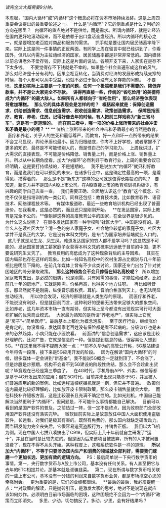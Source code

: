 *读完全文大概需要9分钟。*
  
本周起，“国内大循环”或“内循环”这个概念必将在资本市场持续发酵。这是上周四重要会议提出的最重要论述之一。
 
什么是“内循环”？它的侧重点是什么？利好的方向在哪里？
 
内循环的重点绝对不是供给，而是需求。所谓内循环，就是让经济在国内更好地滚动起来，而不是依赖于出口盘活全盘经济。所以内循环的核心之一，就是要增加老百姓对商品和服务的需求。
 
抓手就是要让国内居民储蓄率降下来。实际上这是同一件事情的正反两面。有同学上周在留言中就已经讲到了，你看国外，但凡以内需为主拉动经济的国家，居民储蓄率都是非常非常低的。国内媒体以前总讲老外不爱存钱，实际上这是片面的说法。各项开支下来，人家实在是存不下太多钱。
 
不要觉得存不下钱就是不幸的。如果整个社会普遍形成这样的风气，那么对经济是十分有利的。因果会相互转化，当消费对经济的发展形成持续支撑的时候，每个人都可以从中受益，也就不必过于担心没有太多存款的问题。
 
不要喷。**这里边实际上主要是一个度的问题，任何一个极端都是我们不需要的。**降低存款率，并不是让大家完全不存款。
 
讲得再直接一些，传统的“省吃俭用”的美德将成为“内循环”的最大敌人。如果所有人都倾向于“省吃俭用”，那么经济整体表现将愈加糟糕。
 
那么它的具体表现会是怎样的呢？
 
概括起来就是：保障创造需求、供给创造需求、信息创造需求、税收创造需求、政策创造需求。
 
保障是指医疗、教育、养老、住房。记得好像去年的时候，有人把前三样戏称为“新三驾马车”，这是有一定道理的。
 
而**在前三者中，哪一项的价格上涨所带来的社会冲击和矛盾是最小的呢？**
** **
价格上涨所带来的社会冲击和矛盾最小的当然是教育。
 
医疗和养老，关乎人的生死和最低尊严，而教育，好一点和坏一点所带来的结果不会立马显现，舆论矛盾也最小。因为归根结底，你考不上好学校，或者掌握不了更多的知识，最终是不可能怪别人的，而是怪自己的学习能力。
 
上周我讲过，扩大需求的直接表现，不可能是价格降低、销售量上升，而是价格上涨、销售量上升。所以从中长期角度看，加大“内循环”必然利好于教育行业，上周的重要会议已经明确，这是要打持续战的，不是短期的。
 
我不是说加大“内循环”就只利好教育，而是说我们在可以预见的未来，在诸多行业中，这是确定性最高的一项，是看得见、摸得着的。
 
那么是不是“新东方”这样的公司就是值得长期投资的呢？
 
要知道，新东方并不是国内A股上市公司。在A股直接上市的教育培训机构极少，有兴趣的同学自己去查一查。
 
我们需要正确、全面地认识这个“教育”这个概念，它绝不仅仅是指培训机构一类公司，同样还包括：教育技术类，比如教育软件、语音技术、网络课程技术等。
 
有媒体报道称，最近一些教育培训机构已经出现了普遍涨价。在我看来，这是必然的，而且还只是刚刚开始。
 
**在发达国家，实际上教育是完全不公的。**像朝鲜这样的高度教育公平的国家，在全世界是很少见的。为什么这么说呢？
 
在很多发达国家有一种学校叫“社区大学”，中国是没有的。是什么人在读社区大学？清一色的穷人家庭子女、社会地位较低的家庭子女。社区大学并不是真正的大学，它是没有本科文凭的，是专门为国家培养低端就业人口的。
 
这几乎就是龙生龙、凤生凤。难道发达国家的穷人都不爱学习吗？这显然是不可能的。发达国家普通工薪家庭子女获得本科文凭的概率远远低于目前的中国，更不要说研究生文凭了。
 
教育费用的高低成为了这种现象背后的主导因素。
 
其实在国内局部也存在这样的现象。比如一线知名高校中的农村生源占比据说与几十年前相比是明显下降的。在前几年媒体上曾有不少此类讨论，国家还专门出台了针对贫困地区的降分录取政策。
 
**那么这种趋势会不会只停留在知名高校呢？**
 
所以增加家庭教育支出，是必然的趋势，也是刚需。只有刚需的事情，才能拉动经济。比如前几十年的房地产，它就是刚需。价格再高，也得买个地方住呀。
 
再比如听音乐，那显然就不是刚需，纵使音乐版权费、耳机、音响价格涨到天上，也无法明显拉动经济。
 
所以你会发现，经济的原理就是人类生存的原理。
 
而医疗和养老，不能说没有利好，但是就目前而言，这种利好的逻辑无法带来足够大的想象空间。比如养老，这几年资本市场一直有期待，但实际上至今都没有出现现实可行可大面积扩展的优秀商业模式。
 
大家最为熟知的是所谓“养老地产”，但实际上它就是“房子”\+“简单医疗”。最后基本上都化为概念泡影。
 
至于医疗行业，继续涨价是肯定的。你没看吗，发达国家老百姓没有保险都是看不起病的。分级诊疗也是未来的必然趋势，小病只能在小医院看。
 
前面讲的“信息创造需求”，这应该是比较好理解的。比如广告，它就是信息的一种。但是提到信息的话，很容易让人想到5G。**在这里我不得不提醒大家一点：**前不久华为的高管公开称，5G基站建设今年将告一段落，接下来是5G应用开发的阶段。
 
因为在解读“国内大循环”的时候，很多媒体一定会讲到“新基金”。我不能说5G概念一定就到顶了、不会涨了，但是炒股是炒预期，机构不会看不到5G建设的阶段性终结，那么会不会趁此出货呢？毕竟现在已经是第三季度了。
 
在4G时代，手机导航APP、外卖、微信等都是基于4G开发出来的应用；但在5G时代，目前并未出现只能基于5G，并且被人们普遍应用的新的案例。比如远程遥控挖掘机就是一例，但它并不普遍。
 
政策创造内需是比较好理解的，比如放开皮卡限制政策，那么皮卡销售量就会大增。
 
而在科技补齐短板方面，这是比较漫长且充满不确定性的。比如光刻机，中国自己能解决当然更利于“内循环”，但问题是，不可能什么事情都能自己解决。
 
目前可以看到的是国产软件的普及，之前热过一阵，但一定不是终点，因为政府部门全部改用国产软件还没有落实完毕。
 
微软目前实际上是故意放任中国人大面积使用盗版软件，长远看，对我们是极其有害的。既然有免费的，那么国内就缺乏研发动力。而当研发能力完全丧失后，它很容易追究盗版行为，并销售正版。
 
我们以大飞机为例。现在中国人七拼八凑搞出了C919，但实际上几十年前就自主研发了“运十”，并且在当时是比较先进的。但是因为后来该项目被放弃，所有的人才被闲置浪费了，现在不得不从头开始。某种程度上，这和系统软件是一样的道理。
 
**所以加大“内循环”，不等于只要涉及国内生产和消费的领域就全部利好，需要我们琢磨一个更加长远、更加有效的逻辑方向。**
 
PS：最后简单说一下央行数字货币的事情。第一，央行数字货币与A股上市公司，基本没有任何关系。有人甚至把它与去年的ETC相提并论，那基本就是诓骗韭菜。
 
第二，现在所谓与数字货币相关联的一些上市公司，基本没有一分钱的利润来自数字货币业务，都是市场挖空心思的牵强附会。
 
更为重要的是，它们的业绩都很烂。
 
**最后的最后，我必须提醒一点：**对政策的解读，只是抛砖引玉，是激发大家的思考，绝对不是说现在就应该如何炒作。必须明白目前市场面临的困境，这种困境绝不会因为一个“内循环”政策而立即消失。
 
多思、少动。切勿搞反了。多动、少思，会有好结果吗？